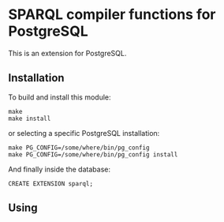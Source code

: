 SPARQL compiler functions  for PostgreSQL
=======================================

This is an extension for PostgreSQL.

Installation
------------

To build and install this module:

    make
    make install

or selecting a specific PostgreSQL installation:

    make PG_CONFIG=/some/where/bin/pg_config
    make PG_CONFIG=/some/where/bin/pg_config install

And finally inside the database:

    CREATE EXTENSION sparql;

Using
-----

